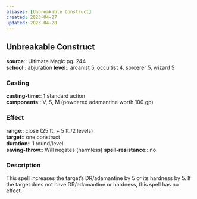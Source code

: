 ```yaml
---
aliases: [Unbreakable Construct]
created: 2023-04-27
updated: 2023-04-28
---
```


## Unbreakable Construct

**source**:: Ultimate Magic pg. 244  
**school**:: abjuration
**level**:: arcanist 5, occultist 4, sorcerer 5, wizard 5

### Casting

**casting-time**:: 1 standard action  
**components**:: V, S, M (powdered adamantine worth 100 gp)

### Effect

**range**:: close (25 ft. + 5 ft./2 levels)  
**target**:: one construct  
**duration**:: 1 round/level  
**saving-throw**:: Will negates (harmless)
**spell-resistance**:: no

### Description

This spell increases the target’s DR/adamantine by 5 or its hardness by 5. If the target does not have DR/adamantine or hardness, this spell has no effect.
